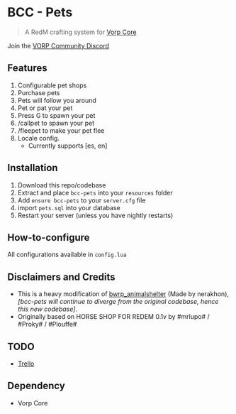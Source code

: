 # BCC - Pets

> A RedM crafting system for [Vorp Core](http://docs.vorpcore.com:3000/)

Join the [VORP Community Discord](https://discord.gg/23MPbQ6)

## Features
1. Configurable pet shops
2. Purchase pets
3. Pets will follow you around
4. Pet or pat your pet
5. Press G to spawn your pet
6. /callpet to spawn your pet
7. /fleepet to make your pet flee
8. Locale config.
    - Currently supports [es, en]

## Installation
1. Download this repo/codebase
2. Extract and place `bcc-pets` into your `resources` folder
3. Add `ensure bcc-pets` to your `server.cfg` file
4. import `pets.sql` into your database 
5. Restart your server (unless you have nightly restarts)

## How-to-configure
All configurations available in `config.lua`

## Disclaimers and Credits
- This is a heavy modification of [bwrp_animalshelter](https://github.com/nerakhon/bwrp_animalshelter) (Made by nerakhon), _[bcc-pets will continue to diverge from the original codebase, hence this new codebase]_.
- Originally based on HORSE SHOP FOR REDEM 0.1v by #mrlupo# / #Proky# / #Plouffe#

## TODO
- [Trello](https://trello.com/b/7Iep2x4m/bcc-animals)

 ## Dependency
 - Vorp Core